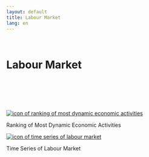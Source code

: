 ```yaml
---
layout: default
title: Labour Market
lang: en
---
```


<link rel="stylesheet" href="style.css">

<br>

<h1 class="title-about">Labour Market</h1>

<br>
<br>
<br>
<br>
<br>

<div class="imagens-container">
   <div class="icone-bloco">
    <a href="{{ site.baseurl }}/en/viz/ranking-atividades-economicas-mais-dinamicas" target="_blank" rel="noopener noreferrer">
      <img src="{{ site.baseurl }}/assets/img/icon_rk_atividades_dinamicas.png" alt="icon of ranking of most dynamic economic activities">
    </a><br>
    <p>Ranking of Most Dynamic Economic Activities</p>
   </div>
   <div class="icone-bloco">
    <a href="{{ site.baseurl }}/en/viz/series-temporais-sobre-o-mercado-de-trabalho-comparativa-com-o-resto-do-brasil" target="_blank" rel="noopener noreferrer">
      <img src="{{ site.baseurl }}/assets/img/icon_ts_mercado_de_trabalho.png" alt="icon of time series of labour market">
    </a><br>
    <p>Time Series of Labour Market</p>
   </div>
  </div>
